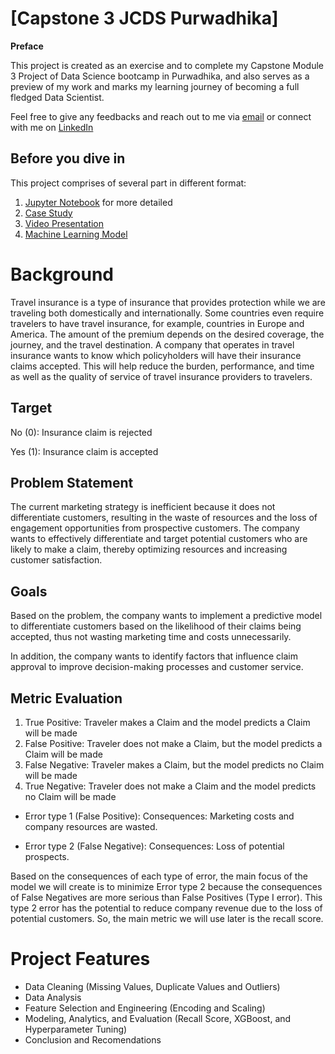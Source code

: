 # [Capstone 3 JCDS Purwadhika]

**Preface**

This project is created as an exercise and to complete my Capstone Module 3 Project of Data Science bootcamp in Purwadhika,
and also serves as a preview of my work and marks my learning journey of becoming a full fledged Data Scientist.

Feel free to give any feedbacks and reach out to me via [email](ghany.salam12@gmail.com) or connect with me on [LinkedIn](www.linkedin.com/in/ghanysalam/)

## Before you dive in
This project comprises of several part in different format:
1. [Jupyter Notebook](https://github.com/ghanysalam/Capstone-3-Travel-Insurance-Prediction-Claim/blob/main/Capstone%203-%20Travel%20Insurance%20-%20Prediction%20Claim.ipynb) for more detailed
2. [Case Study](https://www.kaggle.com/datasets/mhdzahier/travel-insurance)
3. [Video Presentation](https://drive.google.com/file/d/1aDK0rNvL-H7BiXsrLOXBLZlj3OYTfBls/view?usp=drive_link)
4. [Machine Learning Model](https://github.com/ghanysalam/Capstone-3-Travel-Insurance-Prediction-Claim/blob/main/xgb_model.pkl)

# **Background**
Travel insurance is a type of insurance that provides protection while we are traveling both domestically and internationally. Some countries even require travelers to have travel insurance, for example, countries in Europe and America. The amount of the premium depends on the desired coverage, the journey, and the travel destination. A company that operates in travel insurance wants to know which policyholders will have their insurance claims accepted. This will help reduce the burden, performance, and time as well as the quality of service of travel insurance providers to travelers.

## **Target**

No (0): Insurance claim is rejected

Yes (1): Insurance claim is accepted


## **Problem Statement**

The current marketing strategy is inefficient because it does not differentiate customers, resulting in the waste of resources and the loss of engagement opportunities from prospective customers. The company wants to effectively differentiate and target potential customers who are likely to make a claim, thereby optimizing resources and increasing customer satisfaction.

## **Goals**

Based on the problem, the company wants to implement a predictive model to differentiate customers based on the likelihood of their claims being accepted, thus not wasting marketing time and costs unnecessarily.

In addition, the company wants to identify factors that influence claim approval to improve decision-making processes and customer service.

## **Metric Evaluation**

1. True Positive: Traveler makes a Claim and the model predicts a Claim will be made
2. False Positive: Traveler does not make a Claim, but the model predicts a Claim will be made
3. False Negative: Traveler makes a Claim, but the model predicts no Claim will be made
4. True Negative: Traveler does not make a Claim and the model predicts no Claim will be made

- Error type 1 (False Positive):
Consequences: Marketing costs and company resources are wasted.

- Error type 2 (False Negative):
Consequences: Loss of potential prospects.

Based on the consequences of each type of error, the main focus of the model we will create is to minimize Error type 2 because the consequences of False Negatives are more serious than False Positives (Type I error). This type 2 error has the potential to reduce company revenue due to the loss of potential customers. So, the main metric we will use later is the recall score.

# Project Features

- Data Cleaning (Missing Values, Duplicate Values and Outliers)
- Data Analysis
- Feature Selection and Engineering (Encoding and Scaling)
- Modeling, Analytics, and Evaluation (Recall Score, XGBoost, and Hyperparameter Tuning)
- Conclusion and Recomendations
